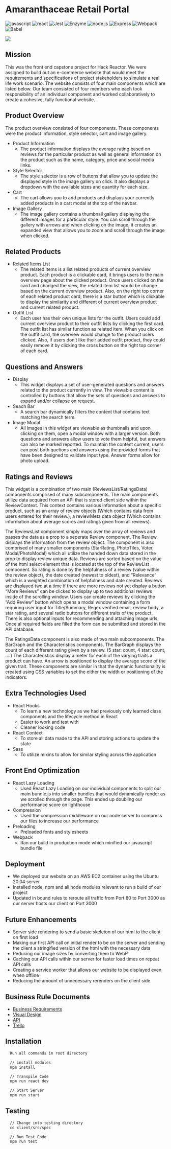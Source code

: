 # Amaranthaceae Retail Portal

![javascript](https://img.shields.io/badge/JavaScript-20232A?style=for-the-badge&logo=javascript&logoColor=F7DF1E)
![react](https://img.shields.io/badge/React-20232A?style=for-the-badge&logo=react&logoColor=61DAFB)
![Jest](https://img.shields.io/badge/-Jest-20232A?style=for-the-badge&logo=jest&logoColor=red)
![Enzyme](https://img.shields.io/badge/-Enzyme-20232A?style=for-the-badge&logo=testingLibrary&logoColor=red)
![node.js](https://img.shields.io/badge/Node.js-20232A?style=for-the-badge&logo=nodedotjs&logoColor=green)
![Express](https://img.shields.io/badge/-Express-20232A?style=for-the-badge&logo=express&logoColor=yellow)
![Webpack](https://img.shields.io/badge/-webpack-20232A?style=for-the-badge&logo=webpack&logoColor=blueviolet)
![Babel](https://img.shields.io/badge/-Babel-20232A?style=for-the-badge&logo=babel&logoColor=yellow)

![](http://g.recordit.co/ivAEZCpzW1.gif)

## Mission
This was the front end capstone project for Hack Reactor. We were assigned to build out an e-commerce website that would meet the requirements and specifications of project stakeholders to simulate a real life work scenario. The website consists of four main components which are listed below. Our team consisted of four members who each took responsibility of an individual component and worked collaboratively to create a cohesive, fully functional website.

## Product Overview
The product overview consisted of four components. These components were the product information, style selector, cart and image gallery. 

- Product Information
  - The product information displays the average rating based on reviews for the particular product as well as general information on the product such as the name, category, price and social media links.
- Style Selector
  -  The style selector is a row of buttons that allow you to update the displayed style in the image gallery on click. It also displays a dropdown with the available sizes and quantity for each size.
- Cart 
  - The cart allows you to add products and displays your currently added products in a cart modal at the top of the navbar.
- Image Gallery
  - The image gallery contains a thumbnail gallery displaying the different images for a particular style. You can scroll through the gallery with arrows and when clicking on the image, it creates an expanded view that allows you to zoom and scroll through the image when clicked.    


## Related Products
- Related Items List
  - The related items is a list related products of current overview product. Each product is a clickable card, it brings users to the main overview page about the clicked product. Once users clicked on the card and changed the view, the related item list would be change based on the current overview product. Also, on the right top corner of each related product card, there is a star button which is clickable to display the similarity and different of current overview product and current related product.  
- Outfit List
  - Each user has their own unique lists for the outfit. Users could add current overview product to their outfit lists by clicking the first card. The outfit list has similar function as related item. When you click on the outfit card, the overview would change to the product users clicked. Also, if users don’t like their added outfit product, they could easily remove it by clicking the cross button on the right top corner of each card.


## Questions and Answers
- Display
  - This widget displays a set of user-generated questions and answers related to the product currently in view.  The viewable content is controlled by buttons that allow the sets of questions and answers to expand and/or collapse on request. 
- Seach Bar
  - A search bar dynamically filters the content that contains text matching the search term.
- Image Modal
  - All images in this widget are viewable as thumbnails and upon clicking on them, open a modal window with a larger version.  Both questions and answers allow users to vote them helpful, but answers can also be marked reported.  To maintain the content current, users can post both quetions and answers using the provided forms that have been designed to validate input type.  Answer forms allow for photo upload.

## Ratings and Reviews
This widget is a combination of two main (ReviewsList/RatingsData) components comprised of many subcomponents. The main components utilize data acquired from an API that is stored client side within the ReviewContext. This context contains various information about a specific product, such as an array of review objects (Which contains data from users entered for their review.), a reviewMeta data object (Which contains information about average scores and ratings given from all reviews).
	
The ReviewsList component simply maps over the array of reviews and passes the data as a prop to a seperate Review component. The Review  displays the information from the review object. The component is also comprised of many smaller components (StarRating, PhotoTiles, Voter, Modal/PhotoModal) which all utilize the handed down data stored in the prop to display review unique data. Reviews are sorted based on the value of the html select element that is located at the top of the ReviewList component. So rating is done by the helpfulness of a review (value within the review object), the date created (newest to oldest), and “Relevance” which is a weighted combination of helpfulness and date created. Reviews are displayed two at a time if there are more reviews not yet display a button “More Reviews” can be clicked to display up to two additional reviews inside of the scrolling window. Users can create reviews by clicking the “Add Review” button which opens a modal window containing a form requiring user input for Title/Summary, Regex verified email, review body, a star rating, and several radio buttons for different traits of the product. There is also optional inputs for recommending and attaching image urls. Once al required fields are filled the form can be submitted and stored in the API database.
		
The RatingsData component is also made of two main subcomponents. The BarGraph and the Characteristics components. The BarGraph displays the count of each different rating given by a review. (5 star: count, 4 star: count, ….) The Characteristics display a meter for each of the varying traits a product can have. An arrow is positioned to display the average score of the given trait. These components are similar in that the dynamic functionality is created using CSS variables to set the either the width or positioning of the indicators.
  
## Extra Technologies Used 
- React Hooks
  - To learn a new technology as we had previously only learned class components and the lifecycle method in React
  - Easier to work and test with
  - Cleaner looking code
- React Context
  - To store all data made to the API and storing actions to update the state    
- Sass
  - To utilize mixins to allow for similar styling across the application

## Front End Optimization
- React Lazy Loading
  - Used React Lazy Loading on our individual components to split our main bundle.js into smaller bundles that would dynamically render as we scrolled through    the page. This ended up doubling our performance score on lighthouse
- Compression 
  - Used the compression middleware on our node server to compress our files to increase our performance
- Preloading 
  - Preloaded fonts and stylesheets
- Webpack
  - Ran our build in production mode which minified our javascript bundle file

## Deployment
- We deployed our website on an AWS EC2 container using the Ubuntu 20.04 server 
- Installed node, npm and all node modules relevant to run a build of our project
- Updated in bound rules to reroute all traffic from Port 80 to Port 3000 as our server hosts our client on Port 3000

## Future Enhancements
- Server side rendering to send a basic skeleton of our html to the client on first load
- Making our first API call on initial render to be on the server and sending the client a stringified version of the html with the necessary data
- Reducing our image sizes by converting them to WebP
- Caching our API calls within our server for faster load times on repeat API calls
- Creating a service worker that allows our website to be displayed even when offline
- Reducing the amount of unnecessary rerenders on the client side

## Business Rule Documents
- [Business Requirements](https://docs.google.com/document/d/1KAqduzY8ae3DYrSoCL1i23qHe95zJRYFulqMk-sGLWY/edit#)
- [Visual Design](https://xd.adobe.com/view/e600dc0f-454c-44e3-5075-7872d04189ff-9031/?fullscreen)
- [API](https://learn-2.galvanize.com/cohorts/2967/blocks/94/content_files/Front%20End%20Capstone/phases/phase_0.md)
- [Trello](https://trello.com/b/m1UGNsQm/amaranth-project-catwalk)

## Installation 

```html
  Run all commands in root directory

  // install modules
  npm install

  // Transpile Code
  npm run react dev

  // Start Server
  npm run start
```

## Testing
```html
  // Change into testing directory
  cd client/src/spec 

  // Run Test Code
  npm run test
```

